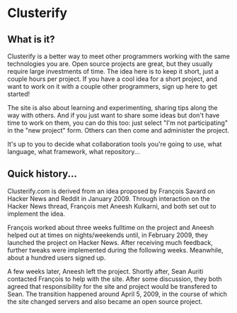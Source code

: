 Clusterify
==========
What is it?
-------------
Clusterify is a better way to meet other programmers working with the same technologies you are. Open source projects are great, but they usually require large investments of time. The idea here is to keep it short, just a couple hours per project. If you have a cool idea for a short project, and want to work on it with a couple other programmers, sign up here to get started!

The site is also about learning and experimenting, sharing tips along the way with others. And if you just want to share some ideas but don't have time to work on them, you can do this too: just select "I'm not participating" in the "new project" form. Others can then come and administer the project.

It's up to you to decide what collaboration tools you're going to use, what language, what framework, what repository...

Quick history...
----------------
Clusterify.com is derived from an idea proposed by François Savard on Hacker News and Reddit in January 2009. Through interaction on the Hacker News thread, François met Aneesh Kulkarni, and both set out to implement the idea.

François worked about three weeks fulltime on the project and Aneesh helped out at times on nights/weekends until, in February 2009, they launched the project on Hacker News. After receiving much feedback, further tweaks were implemented during the following weeks. Meanwhile, about a hundred users signed up.

A few weeks later, Aneesh left the project. Shortly after, Sean Auriti contacted François to help with the site. After some discussion, they both agreed that responsibility for the site and project would be transfered to Sean. The transition happened around April 5, 2009, in the course of which the site changed servers and also became an open source project.
